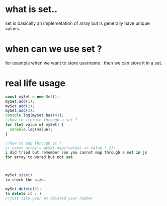 # what is set..

set is basically an implemetation of array but is generally have unique values..

# when can we use set ?

for example when we want to store username .
then we can store it in a set.

# real life usage

```js
const mySet = new Set();
mySet.add(1);
mySet.add(2);
mySet.add(3);
console.log(mySet.has(4));
//how to iterate through a set ?
for (let value of mySet) {
  console.log(value);
}

//how to map through it ?
// const array = mySet.map((value) => value * 2);
i did tried but remember son you cannot map through a set in js
for array to wored but not set.



mySet.size()
to check the size.

mySet.delete(3);
to delete it : )
//just like your ex deleted your number
```
